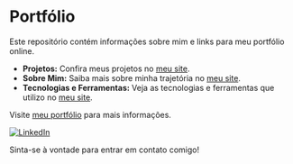 # Portfólio

Este repositório contém informações sobre mim e links para meu portfólio online. 

- **Projetos:** Confira meus projetos no [meu site]([https://seusite.com/projetos](https://ochristopherfilipe.github.io/portifolio/index.html)).
- **Sobre Mim:** Saiba mais sobre minha trajetória no [meu site]([https://seusite.com/sobre-mim](https://ochristopherfilipe.github.io/portifolio/generic.html)).
- **Tecnologias e Ferramentas:** Veja as tecnologias e ferramentas que utilizo no [meu site]([https://seusite.com/tecnologias-e-ferramentas](https://ochristopherfilipe.github.io/portifolio/elements.html)).

Visite [meu portfólio](https://seusite.com) para mais informações.

[![LinkedIn](https://img.shields.io/badge/LinkedIn-Connect-blue)]([https://www.linkedin.com/in/seuusuario](https://www.linkedin.com/in/christopherfilipe/))

Sinta-se à vontade para entrar em contato comigo!
